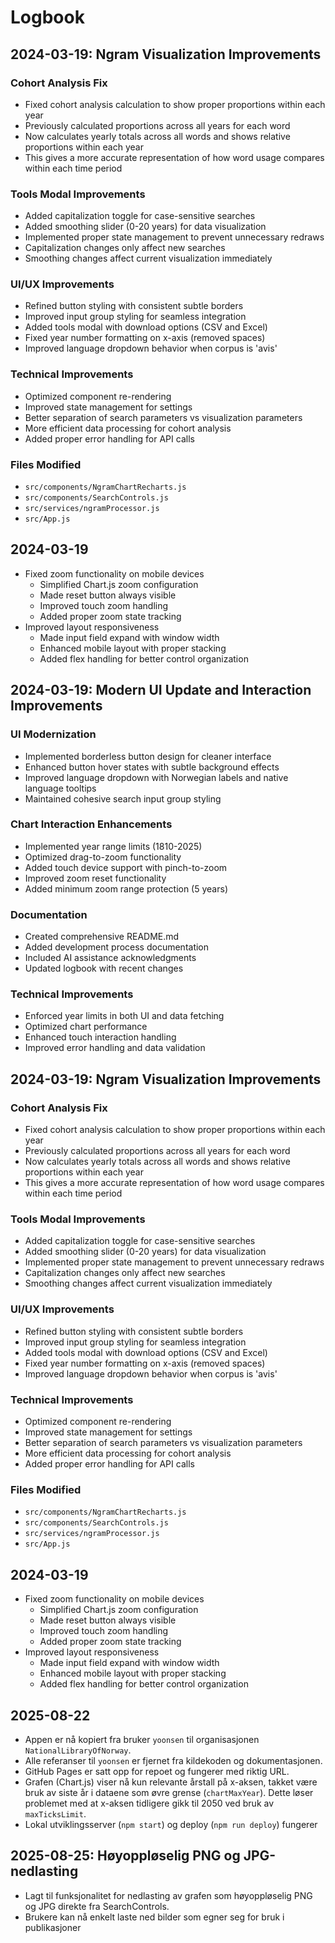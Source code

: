 # Logbook

## 2024-03-19: Ngram Visualization Improvements

### Cohort Analysis Fix
- Fixed cohort analysis calculation to show proper proportions within each year
- Previously calculated proportions across all years for each word
- Now calculates yearly totals across all words and shows relative proportions within each year
- This gives a more accurate representation of how word usage compares within each time period

### Tools Modal Improvements
- Added capitalization toggle for case-sensitive searches
- Added smoothing slider (0-20 years) for data visualization
- Implemented proper state management to prevent unnecessary redraws
- Capitalization changes only affect new searches
- Smoothing changes affect current visualization immediately

### UI/UX Improvements
- Refined button styling with consistent subtle borders
- Improved input group styling for seamless integration
- Added tools modal with download options (CSV and Excel)
- Fixed year number formatting on x-axis (removed spaces)
- Improved language dropdown behavior when corpus is 'avis'

### Technical Improvements
- Optimized component re-rendering
- Improved state management for settings
- Better separation of search parameters vs visualization parameters
- More efficient data processing for cohort analysis
- Added proper error handling for API calls

### Files Modified
- `src/components/NgramChartRecharts.js`
- `src/components/SearchControls.js`
- `src/services/ngramProcessor.js`
- `src/App.js`

## 2024-03-19
- Fixed zoom functionality on mobile devices
  - Simplified Chart.js zoom configuration
  - Made reset button always visible
  - Improved touch zoom handling
  - Added proper zoom state tracking
- Improved layout responsiveness
  - Made input field expand with window width
  - Enhanced mobile layout with proper stacking
  - Added flex handling for better control organization

## 2024-03-19: Modern UI Update and Interaction Improvements

### UI Modernization
- Implemented borderless button design for cleaner interface
- Enhanced button hover states with subtle background effects
- Improved language dropdown with Norwegian labels and native language tooltips
- Maintained cohesive search input group styling

### Chart Interaction Enhancements
- Implemented year range limits (1810-2025)
- Optimized drag-to-zoom functionality
- Added touch device support with pinch-to-zoom
- Improved zoom reset functionality
- Added minimum zoom range protection (5 years)

### Documentation
- Created comprehensive README.md
- Added development process documentation
- Included AI assistance acknowledgments
- Updated logbook with recent changes

### Technical Improvements
- Enforced year limits in both UI and data fetching
- Optimized chart performance
- Enhanced touch interaction handling
- Improved error handling and data validation

## 2024-03-19: Ngram Visualization Improvements

### Cohort Analysis Fix
- Fixed cohort analysis calculation to show proper proportions within each year
- Previously calculated proportions across all years for each word
- Now calculates yearly totals across all words and shows relative proportions within each year
- This gives a more accurate representation of how word usage compares within each time period

### Tools Modal Improvements
- Added capitalization toggle for case-sensitive searches
- Added smoothing slider (0-20 years) for data visualization
- Implemented proper state management to prevent unnecessary redraws
- Capitalization changes only affect new searches
- Smoothing changes affect current visualization immediately

### UI/UX Improvements
- Refined button styling with consistent subtle borders
- Improved input group styling for seamless integration
- Added tools modal with download options (CSV and Excel)
- Fixed year number formatting on x-axis (removed spaces)
- Improved language dropdown behavior when corpus is 'avis'

### Technical Improvements
- Optimized component re-rendering
- Improved state management for settings
- Better separation of search parameters vs visualization parameters
- More efficient data processing for cohort analysis
- Added proper error handling for API calls

### Files Modified
- `src/components/NgramChartRecharts.js`
- `src/components/SearchControls.js`
- `src/services/ngramProcessor.js`
- `src/App.js`

## 2024-03-19
- Fixed zoom functionality on mobile devices
  - Simplified Chart.js zoom configuration
  - Made reset button always visible
  - Improved touch zoom handling
  - Added proper zoom state tracking
- Improved layout responsiveness
  - Made input field expand with window width
  - Enhanced mobile layout with proper stacking
  - Added flex handling for better control organization

## 2025-08-22

- Appen er nå kopiert fra bruker `yoonsen` til organisasjonen `NationalLibraryOfNorway`.
- Alle referanser til `yoonsen` er fjernet fra kildekoden og dokumentasjonen.
- GitHub Pages er satt opp for repoet og fungerer med riktig URL.
- Grafen (Chart.js) viser nå kun relevante årstall på x-aksen, takket være bruk av siste år i dataene som øvre grense (`chartMaxYear`). Dette løser problemet med at x-aksen tidligere gikk til 2050 ved bruk av `maxTicksLimit`.
- Lokal utviklingsserver (`npm start`) og deploy (`npm run deploy`) fungerer

## 2025-08-25: Høyoppløselig PNG og JPG-nedlasting

- Lagt til funksjonalitet for nedlasting av grafen som høyoppløselig PNG og JPG direkte fra SearchControls.
- Brukere kan nå enkelt laste ned bilder som egner seg for bruk i publikasjoner